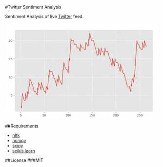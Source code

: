 #Twitter Sentiment Analysis

Sentiment Analysis of live [Twitter](https://twitter.com) feed.

![demo](gif/TwitterSentimentAnalysis.gif)

##Requirements

* [nltk](https://nltk.org)
* [numpy](https://numpy.org)
* [scipy](https://scipy.org)
* [scikit-learn](https://scikit-learn.org)


##License
###MIT
